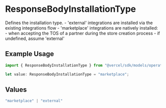# ResponseBodyInstallationType

Defines the installation type. - 'external' integrations are installed via the existing integrations flow - 'marketplace' integrations are natively installed: - when accepting the TOS of a partner during the store creation process - if undefined, assume 'external'

## Example Usage

```typescript
import { ResponseBodyInstallationType } from "@vercel/sdk/models/operations";

let value: ResponseBodyInstallationType = "marketplace";
```

## Values

```typescript
"marketplace" | "external"
```